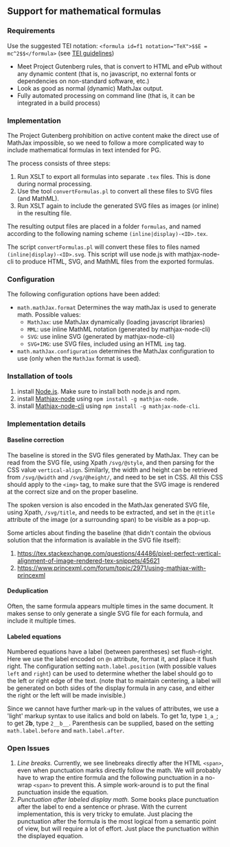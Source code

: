 
## Support for mathematical formulas


### Requirements

Use the suggested TEI notation: `<formula id=f1 notation="TeX">$$E = mc^2$$</formula>` (see [TEI guidelines](http://www.tei-c.org/release/doc/tei-p5-doc/en/html/FT.html#FTFOR))

* Meet Project Gutenberg rules, that is convert to HTML and ePub without any dynamic content (that is, no javascript, no external fonts or dependencies on non-standard software, etc.)
* Look as good as normal (dynamic) MathJax output.
* Fully automated processing on command line (that is, it can be integrated in a build process)


### Implementation

The Project Gutenberg prohibition on active content make the direct use of MathJax impossible, so we need to follow a more complicated way to include mathematical formulas in text intended for PG.

The process consists of three steps:

1. Run XSLT to export all formulas into separate `.tex` files. This is done during normal processing.
2. Use the tool `convertFormulas.pl` to convert all these files to SVG files (and MathML).
3. Run XSLT again to include the generated SVG files as images (or inline) in the resulting file.

The resulting output files are placed in a folder `formulas`, and named according to the following naming scheme `(inline|display)-<ID>.tex`.

The script `convertFormulas.pl` will convert these files to files named `(inline|display)-<ID>.svg`. This script will use node.js with mathjax-node-cli to produce HTML, SVG, and MathML files from the exported formulas.


### Configuration

The following configuration options have been added:

* `math.mathJax.format` Determines the way mathJax is used to generate math. Possible values:
  * `MathJax`: use MathJax dynamically (loading javascript libraries)
  * `MML`: use inline MathML notation (generated by mathjax-node-cli)
  * `SVG`: use inline SVG (generated by mathjax-node-cli)
  * `SVG+IMG`: use SVG files, included using an HTML `img` tag.
* `math.mathJax.configuration` determines the MathJax configuration to use (only when the `MathJax` format is used).


### Installation of tools

1. install [Node.js](https://nodejs.org/en/). Make sure to install both node.js and npm.
2. install [Mathjax-node](https://github.com/mathjax/mathjax-node) using `npm install -g mathjax-node`.
3. install [Mathjax-node-cli](https://github.com/mathjax/mathjax-node-cli) using `npm install -g mathjax-node-cli`.


### Implementation details

#### Baseline correction

The baseline is stored in the SVG files generated by MathJax. They can be read from the SVG file, using Xpath `/svg/@style`, and then parsing for the CSS value `vertical-align`. Similarly, the width and height can be retrieved from `/svg/@width` and `/svg/@height/`, and need to be set in CSS. All this CSS should apply to the `<img>` tag, to make sure that the SVG image is rendered at the correct size and on the proper baseline.

The spoken version is also encoded in the MathJax generated SVG file, using Xpath, `/svg/title`, and needs to be extracted, and set in the `@title` attribute of the image (or a surrounding span) to be visible as a pop-up.

Some articles about finding the baseline (that didn't contain the obvious solution that the information is available in the SVG file itself):

1. https://tex.stackexchange.com/questions/44486/pixel-perfect-vertical-alignment-of-image-rendered-tex-snippets/45621
2. https://www.princexml.com/forum/topic/2971/using-mathjax-with-princexml

#### Deduplication

Often, the same formula appears multiple times in the same document. It makes sense to only generate a single SVG file for each formula, and include it multiple times.

#### Labeled equations

Numbered equations have a label (between parentheses) set flush-right. Here we use the label encoded on `@n` attribute, format it, and place it flush right. The configuration setting ``math.label.position`` (with possible values ``left`` and ``right``) can be used to determine whether the label should go to the left or right edge of the text. (note that to maintain centering, a label will be generated on both sides of the display formula in any case, and either the right or the left will be made invisible.)

Since we cannot have further mark-up in the values of attributes, we use a 'light' markup syntax to use italics and bold on labels. To get 1*a*, type ``1_a_``; to get 2**b**, type ``2__b__``. Parenthesis can be supplied, based on the setting ``math.label.before`` and ``math.label.after``.

### Open Issues

1. _Line breaks._ Currently, we see linebreaks directly after the HTML ``<span>``, even when punctuation marks directly follow the math. We will probably have to wrap the entire formula and the following punctuation in a no-wrap ``<span>`` to prevent this. A simple work-around is to put the final punctuation inside the equation.
2. _Punctuation after labeled display math._ Some books place punctuation after the label to end a sentence or phrase. With the current implementation, this is very tricky to emulate. Just placing the punctuation after the formula is the most logical from a semantic point of view, but will require a lot of effort. Just place the punctuation within the displayed equation.
